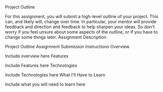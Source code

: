 Project Outline

For this assignment, you will submit a high-level outline of your project. This can, and likely will, change over time. In particular, your mentor will provide feedback and direction and feedback to help sharpen your ideas. So don't worry if you feel unsure about some aspects of the outline, or if you have to change some things later.
Assignment Description

Project Outline Assignment
Submission Instructions
Overview

Include overview here
Features

Include Features here
Technologies

Include Technologies here
What I'll Have to Learn

Include what you will need to learn here